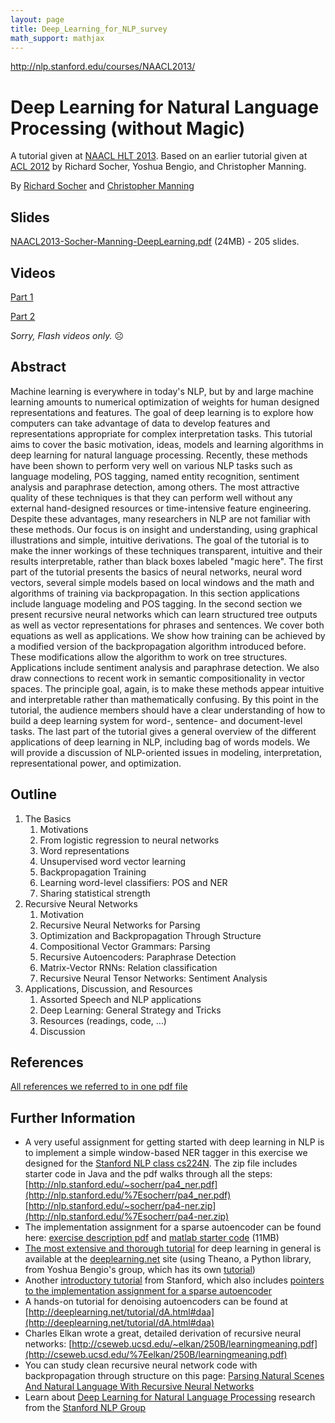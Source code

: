 ```yaml
---
layout: page
title: Deep_Learning_for_NLP_survey
math_support: mathjax
---
```



http://nlp.stanford.edu/courses/NAACL2013/

# Deep Learning for Natural Language Processing (without Magic)

A tutorial given at [NAACL HLT    2013](http://naacl2013.naacl.org/). Based on an earlier tutorial given at     [ACL 2012](http://www.acl2012.org) by Richard Socher, Yoshua Bengio, and    Christopher Manning.

By [Richard Socher](http://www.socher.org/) and   [Christopher Manning](http://nlp.stanford.edu/%7Emanning/)

## Slides

[NAACL2013-Socher-Manning-DeepLearning.pdf](http://nlp.stanford.edu/courses/NAACL2013/NAACL2013-Socher-Manning-DeepLearning.pdf)	   (24MB) - 205 slides.

## Videos

[Part 1](http://techtalks.tv/talks/deep-learning-for-nlp-without-magic-part-1/58414/)

[Part 2](http://techtalks.tv/talks/deep-learning-for-nlp-without-magic-part-2/58415/)

*Sorry, Flash videos only.* ☹

## Abstract

Machine learning is everywhere in today's NLP, but by and large  machine learning amounts to numerical optimization of weights for  human designed representations and features. The goal of deep  learning is to explore how computers can take advantage of data to  develop features and representations appropriate for complex  interpretation tasks. This tutorial aims to cover the basic  motivation, ideas, models and learning algorithms in deep learning  for natural language processing. Recently, these methods have been  shown to perform very well on various NLP tasks such as language  modeling, POS tagging, named entity recognition, sentiment analysis  and paraphrase detection, among others. The most attractive quality  of these techniques is that they can perform well without any  external hand-designed resources or time-intensive feature  engineering. Despite these advantages, many researchers in NLP are  not familiar with these methods. Our focus is on insight and  understanding, using graphical illustrations and simple, intuitive  derivations. The goal of the tutorial is to make the inner workings  of these techniques transparent, intuitive and their results  interpretable, rather than black boxes labeled "magic here". The  first part of the tutorial presents the basics of neural networks,  neural word vectors, several simple models based on local windows and  the math and algorithms of training via backpropagation. In this  section applications include language modeling and POS tagging. In  the second section we present recursive neural networks which can  learn structured tree outputs as well as vector representations for  phrases and sentences. We cover both equations as well as  applications. We show how training can be achieved by a modified  version of the backpropagation algorithm introduced before. These  modifications allow the algorithm to work on tree  structures. Applications include sentiment analysis and paraphrase  detection. We also draw connections to recent work in semantic  compositionality in vector spaces. The principle goal, again, is to  make these methods appear intuitive and interpretable rather than  mathematically confusing. By this point in the tutorial, the audience  members should have a clear understanding of how to build a deep  learning system for word-, sentence- and document-level tasks. The  last part of the tutorial gives a general overview of the different  applications of deep learning in NLP, including bag of words  models. We will provide a discussion of NLP-oriented issues in  modeling, interpretation, representational power, and optimization.

## Outline

1. The Basics
   1. Motivations
   2. From logistic regression to neural networks
   3. Word representations
   4. Unsupervised word vector learning
   5. Backpropagation Training
   6. Learning word-level classifiers: POS and NER
   7. Sharing statistical strength
2. Recursive Neural Networks
   1. Motivation
   2. Recursive Neural Networks for Parsing
   3. Optimization and Backpropagation Through Structure
   4. Compositional Vector Grammars: Parsing
   5. Recursive Autoencoders: Paraphrase Detection
   6. Matrix-Vector RNNs: Relation classification
   7. Recursive Neural Tensor Networks: Sentiment Analysis
3. Applications, Discussion, and Resources
   1. Assorted Speech and NLP applications
   2. Deep Learning: General Strategy and Tricks
   3. Resources (readings, code, …)
   4. Discussion

## References

[All	   references we referred to in one pdf file](http://nlp.stanford.edu/%7Esocherr/DeepLearning-ACL2012-tutorial.pdf)

## Further Information

- A very useful assignment for getting started with deep learning    in NLP is to implement a simple window-based NER tagger in this    exercise we designed for the [Stanford NLP class cs224N](http://cs224n.stanford.edu/).     The zip file    includes starter code in Java and the pdf walks through all the    steps:[http://nlp.stanford.edu/~socherr/pa4_ner.pdf](http://nlp.stanford.edu/%7Esocherr/pa4_ner.pdf)[http://nlp.stanford.edu/~socherr/pa4-ner.zip](http://nlp.stanford.edu/%7Esocherr/pa4-ner.zip)
- The implementation assignment for a sparse    autoencoder can be found here: [exercise description pdf](http://nlp.stanford.edu/%7Esocherr/sparseAutoencoder_2011new.pdf) and [matlab starter code](http://nlp.stanford.edu/%7Esocherr/sparseae_exercise.zip) (11MB)
- [The    most extensive and thorough tutorial](http://deeplearning.net/tutorial/) for deep learning in     general is available at the     [deeplearning.net](http://deeplearning.net/) site (using Theano, a Python library, from Yoshua    Bengio's group, which has its own [tutorial](http://deeplearning.net/software/theano/tutorial/))
- Another     [introductory tutorial](http://deeplearning.stanford.edu/wiki/index.php/UFLDL_Tutorial) from Stanford, which also    includes     [pointers to the implementation    assignment for a sparse autoencoder](http://deeplearning.stanford.edu/wiki/index.php/Exercise:Sparse_Autoencoder)
- A hands-on tutorial for denoising autoencoders can be found    at [http://deeplearning.net/tutorial/dA.html#daa](http://deeplearning.net/tutorial/dA.html#daa)
- Charles Elkan wrote a great, detailed derivation of recursive    neural networks: [http://cseweb.ucsd.edu/~elkan/250B/learningmeaning.pdf](http://cseweb.ucsd.edu/%7Eelkan/250B/learningmeaning.pdf)
- You can study clean recursive neural network code with    backpropagation through structure on this    page: [Parsing    Natural Scenes And Natural Language With Recursive Neural    Networks](http://www.socher.org/index.php/Main/ParsingNaturalScenesAndNaturalLanguageWithRecursiveNeuralNetworks)
- Learn about    [Deep      Learning for Natural Language Processing](http://nlp.stanford.edu/projects/DeepLearningInNaturalLanguageProcessing.shtml) research from the     [Stanford NLP Group](http://nlp.stanford.edu)




